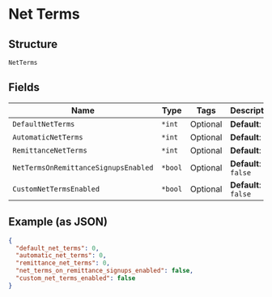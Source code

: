 
# Net Terms

## Structure

`NetTerms`

## Fields

| Name | Type | Tags | Description |
|  --- | --- | --- | --- |
| `DefaultNetTerms` | `*int` | Optional | **Default**: `0` |
| `AutomaticNetTerms` | `*int` | Optional | **Default**: `0` |
| `RemittanceNetTerms` | `*int` | Optional | **Default**: `0` |
| `NetTermsOnRemittanceSignupsEnabled` | `*bool` | Optional | **Default**: `false` |
| `CustomNetTermsEnabled` | `*bool` | Optional | **Default**: `false` |

## Example (as JSON)

```json
{
  "default_net_terms": 0,
  "automatic_net_terms": 0,
  "remittance_net_terms": 0,
  "net_terms_on_remittance_signups_enabled": false,
  "custom_net_terms_enabled": false
}
```

